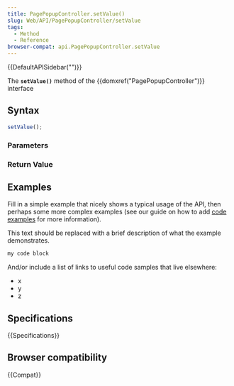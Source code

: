 ```yaml
---
title: PagePopupController.setValue()
slug: Web/API/PagePopupController/setValue
tags:
  - Method
  - Reference
browser-compat: api.PagePopupController.setValue
---
```

{{DefaultAPISidebar("")}}

The **`setValue()`** method of the {{domxref("PagePopupController")}} interface 

## Syntax

```js
setValue();
```

### Parameters



### Return Value



## Examples

Fill in a simple example that nicely shows a typical usage of the API, then perhaps some more complex examples (see our guide on how to add [code examples](/en-US/docs/MDN/Contribute/Structures/Code_examples) for more information).

This text should be replaced with a brief description of what the example demonstrates.

```js
my code block
```

And/or include a list of links to useful code samples that live elsewhere:

*   x
*   y
*   z

## Specifications

{{Specifications}}

## Browser compatibility

{{Compat}}

